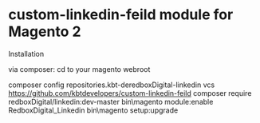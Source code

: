 # custom-linkedin-feild module for Magento 2 

Installation

via composer: cd to your magento webroot

composer config repositories.kbt-deredboxDigital-linkedin vcs https://github.com/kbtdevelopers/custom-linkedin-feild
composer require redboxDigital/linkedin:dev-master
bin\magento module:enable RedboxDigital_Linkedin
bin\magento setup:upgrade
